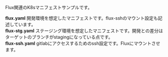 Flux関連のK8sマニフェストサンプルです。

**flux.yaml** 開発環境を想定したマニフェストです。flux-sshのマウント設定も記述しています。  
**flux-stg.yaml** ステージング環境を想定したマニフェストです。開発との差分はターゲットのブランチがstagingになっている点です。  
**flux-ssh.yaml** gitlabにアクセスするためのssh設定です。Fluxにマウントさせます。

